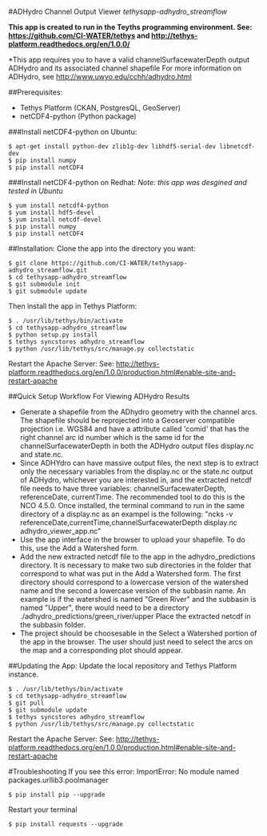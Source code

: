 #ADHydro Channel Output Viewer
*tethysapp-adhydro_streamflow*

**This app is created to run in the Teyths programming environment.
See: https://github.com/CI-WATER/tethys and http://tethys-platform.readthedocs.org/en/1.0.0/**

*This app requires you to have a valid channelSurfacewaterDepth output ADHydro and its associated channel shapefile
For more information on ADHydro, see http://www.uwyo.edu/cchh/adhydro.html

##Prerequisites:
- Tethys Platform (CKAN, PostgresQL, GeoServer)
- netCDF4-python (Python package)

###Install netCDF4-python on Ubuntu:
```
$ apt-get install python-dev zlib1g-dev libhdf5-serial-dev libnetcdf-dev 
$ pip install numpy
$ pip install netCDF4
```
###Install netCDF4-python on Redhat:
*Note: this app was desgined and tested in Ubuntu*
```
$ yum install netcdf4-python
$ yum install hdf5-devel
$ yum install netcdf-devel
$ pip install numpy
$ pip install netCDF4
```
##Installation:
Clone the app into the directory you want:
```
$ git clone https://github.com/CI-WATER/tethysapp-adhydro_streamflow.git
$ cd tethysapp-adhydro_streamflow
$ git submodule init
$ git submodule update
```
Then install the app in Tethys Platform:
```
$ . /usr/lib/tethys/bin/activate
$ cd tethysapp-adhydro_streamflow
$ python setup.py install
$ tethys syncstores adhydro_streamflow
$ python /usr/lib/tethys/src/manage.py collectstatic

```
Restart the Apache Server:
See: http://tethys-platform.readthedocs.org/en/1.0.0/production.html#enable-site-and-restart-apache

##Quick Setup Workflow For Viewing ADHydro Results

- Generate a shapefile from the ADhydro geometry with the channel arcs. The shapefile should be reprojected into a Geoserver compatible projection i.e. WGS84 and have a attribute called 'comid' that has the right channel arc id number which is the same id for the channelSurfacewaterDepth in both the ADHydro output files display.nc and state.nc. 
- Since ADHYdro can have massive output files, the next step is to extract only the necessary variables from the display.nc or the state.nc output of ADHydro, whichever you are interested in, and the extracted netcdf file needs to have three variables: channelSurfacewaterDepth, referenceDate, currentTime. The recommended tool to do this is the NCO 4.5.0. Once installed, the terminal command to run in the same directory of a display.nc as an exampel is the following: "ncks -v referenceDate,currentTime,channelSurfacewaterDepth display.nc adhydro_viewer_app.nc"
- Use the app interface in the browser to upload your shapefile. To do this, use the Add a Watershed form.
- Add the new extracted netcdf file to the app in the adhydro_predictions directory. It is necessary to make two sub directories in the folder that correspond to what was put in the Add a Watershed form. The first directory should correspond to a lowercase version of the watershed name and the second a lowercase version of the subbasin name. An example is if the watershed is named "Green River" and the subbasin is named "Upper", there would need to be a directory ./adhydro_predictions/green_river/upper Place the extracted netcdf in the subbasin folder.
- The project should be choosesable in the Select a Watershed portion of the app in the browser. The user should just need to select the arcs on the map and a corresponding plot should appear.



##Updating the App:
Update the local repository and Tethys Platform instance.
```
$ . /usr/lib/tethys/bin/activate
$ cd tethysapp-adhydro_streamflow
$ git pull
$ git submodule update
$ tethys syncstores adhydro_streamflow
$ python /usr/lib/tethys/src/manage.py collectstatic
```
Restart the Apache Server:
See: http://tethys-platform.readthedocs.org/en/1.0.0/production.html#enable-site-and-restart-apache

#Troubleshooting
If you see this error:
ImportError: No module named packages.urllib3.poolmanager
```
$ pip install pip --upgrade
```
Restart your terminal
```
$ pip install requests --upgrade
```
